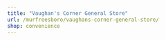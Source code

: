 ```yaml
---
title: "Vaughan's Corner General Store"
url: /murfreesboro/vaughans-corner-general-store/
shop: convenience
---
```

